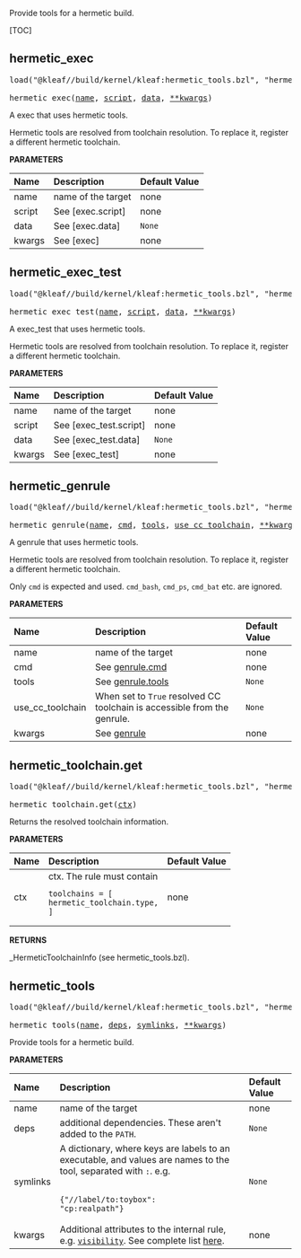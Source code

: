 <!-- Generated with Stardoc: http://skydoc.bazel.build -->

Provide tools for a hermetic build.

[TOC]

<a id="hermetic_exec"></a>

## hermetic_exec

<pre>
load("@kleaf//build/kernel/kleaf:hermetic_tools.bzl", "hermetic_exec")

hermetic_exec(<a href="#hermetic_exec-name">name</a>, <a href="#hermetic_exec-script">script</a>, <a href="#hermetic_exec-data">data</a>, <a href="#hermetic_exec-kwargs">**kwargs</a>)
</pre>

A exec that uses hermetic tools.

Hermetic tools are resolved from toolchain resolution. To replace it,
register a different hermetic toolchain.


**PARAMETERS**


| Name  | Description | Default Value |
| :------------- | :------------- | :------------- |
| <a id="hermetic_exec-name"></a>name |  name of the target   |  none |
| <a id="hermetic_exec-script"></a>script |  See [exec.script]   |  none |
| <a id="hermetic_exec-data"></a>data |  See [exec.data]   |  `None` |
| <a id="hermetic_exec-kwargs"></a>kwargs |  See [exec]   |  none |


<a id="hermetic_exec_test"></a>

## hermetic_exec_test

<pre>
load("@kleaf//build/kernel/kleaf:hermetic_tools.bzl", "hermetic_exec_test")

hermetic_exec_test(<a href="#hermetic_exec_test-name">name</a>, <a href="#hermetic_exec_test-script">script</a>, <a href="#hermetic_exec_test-data">data</a>, <a href="#hermetic_exec_test-kwargs">**kwargs</a>)
</pre>

A exec_test that uses hermetic tools.

Hermetic tools are resolved from toolchain resolution. To replace it,
register a different hermetic toolchain.


**PARAMETERS**


| Name  | Description | Default Value |
| :------------- | :------------- | :------------- |
| <a id="hermetic_exec_test-name"></a>name |  name of the target   |  none |
| <a id="hermetic_exec_test-script"></a>script |  See [exec_test.script]   |  none |
| <a id="hermetic_exec_test-data"></a>data |  See [exec_test.data]   |  `None` |
| <a id="hermetic_exec_test-kwargs"></a>kwargs |  See [exec_test]   |  none |


<a id="hermetic_genrule"></a>

## hermetic_genrule

<pre>
load("@kleaf//build/kernel/kleaf:hermetic_tools.bzl", "hermetic_genrule")

hermetic_genrule(<a href="#hermetic_genrule-name">name</a>, <a href="#hermetic_genrule-cmd">cmd</a>, <a href="#hermetic_genrule-tools">tools</a>, <a href="#hermetic_genrule-use_cc_toolchain">use_cc_toolchain</a>, <a href="#hermetic_genrule-kwargs">**kwargs</a>)
</pre>

A genrule that uses hermetic tools.

Hermetic tools are resolved from toolchain resolution. To replace it,
register a different hermetic toolchain.

Only `cmd` is expected and used. `cmd_bash`, `cmd_ps`, `cmd_bat` etc. are
ignored.


**PARAMETERS**


| Name  | Description | Default Value |
| :------------- | :------------- | :------------- |
| <a id="hermetic_genrule-name"></a>name |  name of the target   |  none |
| <a id="hermetic_genrule-cmd"></a>cmd |  See [genrule.cmd](https://bazel.build/reference/be/general#genrule.cmd)   |  none |
| <a id="hermetic_genrule-tools"></a>tools |  See [genrule.tools](https://bazel.build/reference/be/general#genrule.tools)   |  `None` |
| <a id="hermetic_genrule-use_cc_toolchain"></a>use_cc_toolchain |  When set to `True` resolved CC toolchain is accessible from the genrule.   |  `None` |
| <a id="hermetic_genrule-kwargs"></a>kwargs |  See [genrule](https://bazel.build/reference/be/general#genrule)   |  none |


<a id="hermetic_toolchain.get"></a>

## hermetic_toolchain.get

<pre>
load("@kleaf//build/kernel/kleaf:hermetic_tools.bzl", "hermetic_toolchain")

hermetic_toolchain.get(<a href="#hermetic_toolchain.get-ctx">ctx</a>)
</pre>

Returns the resolved toolchain information.

**PARAMETERS**


| Name  | Description | Default Value |
| :------------- | :------------- | :------------- |
| <a id="hermetic_toolchain.get-ctx"></a>ctx |  ctx. The rule must contain <pre><code>toolchains = [&#10;    hermetic_toolchain.type,&#10;]</code></pre>   |  none |

**RETURNS**

_HermeticToolchainInfo (see hermetic_tools.bzl).


<a id="hermetic_tools"></a>

## hermetic_tools

<pre>
load("@kleaf//build/kernel/kleaf:hermetic_tools.bzl", "hermetic_tools")

hermetic_tools(<a href="#hermetic_tools-name">name</a>, <a href="#hermetic_tools-deps">deps</a>, <a href="#hermetic_tools-symlinks">symlinks</a>, <a href="#hermetic_tools-kwargs">**kwargs</a>)
</pre>

Provide tools for a hermetic build.

**PARAMETERS**


| Name  | Description | Default Value |
| :------------- | :------------- | :------------- |
| <a id="hermetic_tools-name"></a>name |  name of the target   |  none |
| <a id="hermetic_tools-deps"></a>deps |  additional dependencies. These aren't added to the `PATH`.   |  `None` |
| <a id="hermetic_tools-symlinks"></a>symlinks |  A dictionary, where keys are labels to an executable, and values are names to the tool, separated with `:`. e.g.<br><br><pre><code>{"//label/to:toybox": "cp:realpath"}</code></pre>   |  `None` |
| <a id="hermetic_tools-kwargs"></a>kwargs |  Additional attributes to the internal rule, e.g. [`visibility`](https://docs.bazel.build/versions/main/visibility.html). See complete list [here](https://docs.bazel.build/versions/main/be/common-definitions.html#common-attributes).   |  none |


